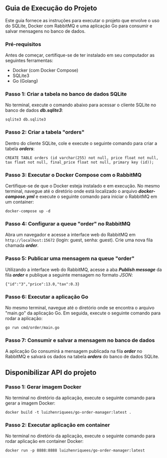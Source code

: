 ## Guia de Execução do Projeto

Este guia fornece as instruções para executar o projeto que envolve o uso do SQLite, Docker com RabbitMQ e uma aplicação Go para consumir e salvar mensagens no banco de dados.

### Pré-requisitos

Antes de começar, certifique-se de ter instalado em seu computador as seguintes ferramentas:

- Docker (com Docker Compose)
- SQLite3
- Go (Golang)

### Passo 1: Criar a tabela no banco de dados SQLite

No terminal, execute o comando abaixo para acessar o cliente SQLite no banco de dados **_db.sqlite3_**:

```
sqlite3 db.sqlite3
```

### Passo 2: Criar a tabela "orders"

Dentro do cliente SQLite, cole e execute o seguinte comando para criar a tabela **_orders_**:

```
CREATE TABLE orders (id varchar(255) not null, price float not null, tax float not null, final_price float not null, primary key (id));
```

### Passo 3: Executar o Docker Compose com o RabbitMQ

Certifique-se de que o Docker esteja instalado e em execução. No mesmo terminal, navegue até o diretório onde está localizado o arquivo **_docker-compose.yml_** e execute o seguinte comando para iniciar o RabbitMQ em um container:

```
docker-compose up -d
```

### Passo 4: Configurar a queue "order" no RabbitMQ

Abra um navegador e acesse a interface web do RabbitMQ em `http://localhost:15672` (login: guest, senha: guest). Crie uma nova fila chamada **_order_**.

### Passo 5: Publicar uma mensagem na queue "order"

Utilizando a interface web do RabbitMQ, acesse a aba **_Publish message_** da fila **_order_** e publique a seguinte mensagem no formato _JSON_:

```
{"id":"3","price":13.0,"tax":0.3}
```

### Passo 6: Executar a aplicação Go

No mesmo terminal, navegue até o diretório onde se encontra o arquivo "main.go" da aplicação Go. Em seguida, execute o seguinte comando para rodar a aplicação:

```
go run cmd/order/main.go
```

### Passo 7: Consumir e salvar a mensagem no banco de dados

A aplicação Go consumirá a mensagem publicada na fila **_order_** no RabbitMQ e salvará os dados na tabela **_orders_** do banco de dados SQLite.

## Disponibilizar API do projeto

### Passo 1: Gerar imagem Docker
No terminal no diretório da aplicação, execute o seguinte comando para gerar a imagem Docker:
```
docker build -t luizhenriquees/go-order-manager:latest .
```

### Passo 2: Executar aplicação em container
No terminal no diretório da aplicação, execute o seguinte comando para rodar aplicação em container Docker:
```
docker run -p 8888:8888 luizhenriquees/go-order-manager:latest
```